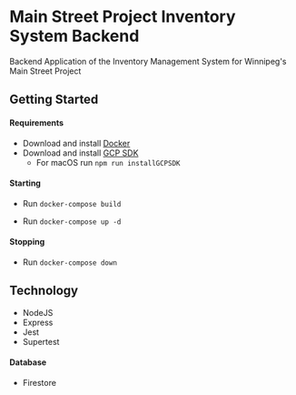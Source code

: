# Main Street Project Inventory System Backend

Backend Application of the Inventory Management System for Winnipeg's Main Street Project

## Getting Started

#### Requirements

- Download and install [Docker](https://docs.docker.com/install/)
- Download and install [GCP SDK](https://cloud.google.com/sdk)
  - For macOS run `npm run installGCPSDK`

#### Starting

- Run `docker-compose build`

- Run `docker-compose up -d`

#### Stopping

- Run `docker-compose down`

## Technology

- NodeJS
- Express
- Jest
- Supertest

#### Database

- Firestore

